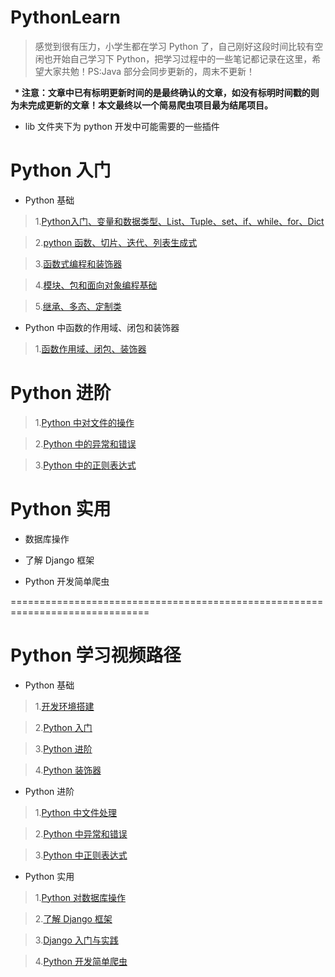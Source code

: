 # PythonLearn

>感觉到很有压力，小学生都在学习 Python 了，自己刚好这段时间比较有空闲也开始自己学习下 Python，把学习过程中的一些笔记都记录在这里，希望大家共勉！PS:Java 部分会同步更新的，周末不更新！

<b>
  
* 注意：文章中已有标明更新时间的是最终确认的文章，如没有标明时间戳的则为未完成更新的文章！本文最终以一个简易爬虫项目最为结尾项目。

</b>

* lib 文件夹下为 python 开发中可能需要的一些插件

# Python 入门

* Python 基础

> 1.[Python入门、变量和数据类型、List、Tuple、set、if、while、for、Dict](https://github.com/carolcoral/PythonLearn/blob/master/Arithmetic/day1.md)

>2.[python 函数、切片、迭代、列表生成式](https://github.com/carolcoral/PythonLearn/blob/master/Arithmetic/day2.md)

>3.[函数式编程和装饰器](https://github.com/carolcoral/PythonLearn/blob/master/Arithmetic/day3.md)

>4.[模块、包和面向对象编程基础](https://github.com/carolcoral/PythonLearn/blob/master/Arithmetic/day4.md)

>5.[继承、多态、定制类](https://github.com/carolcoral/PythonLearn/blob/master/Arithmetic/day5.md)

* Python 中函数的作用域、闭包和装饰器

>1.[函数作用域、闭包、装饰器](https://github.com/carolcoral/PythonLearn/blob/master/Arithmetic/函数作用域、闭包、装饰器.md)

# Python 进阶

>1.[Python 中对文件的操作](https://github.com/carolcoral/PythonLearn/blob/master/Arithmetic/day6.md)

>2.[Python 中的异常和错误]()

>3.[Python 中的正则表达式]()

# Python 实用

* 数据库操作

* 了解 Django 框架

* Python 开发简单爬虫

==============================================================================

# Python 学习视频路径

* Python 基础

>1.[开发环境搭建](https://www.imooc.com/learn/397)

>2.[Python 入门](https://www.imooc.com/learn/177)

>3.[Python 进阶](https://www.imooc.com/learn/317)

>4.[Python 装饰器](https://www.imooc.com/learn/581)

* Python 进阶

>1.[Python 中文件处理](https://www.imooc.com/learn/416)

>2.[Python 中异常和错误](https://www.imooc.com/learn/457)

>3.[Python 中正则表达式](https://www.imooc.com/learn/550)

* Python 实用

>1.[Python 对数据库操作](https://www.imooc.com/learn/475)

>2.[了解 Django 框架](https://www.imooc.com/learn/458)

>3.[Django 入门与实践](https://www.imooc.com/learn/790)

>4.[Python 开发简单爬虫](https://www.imooc.com/learn/563)

